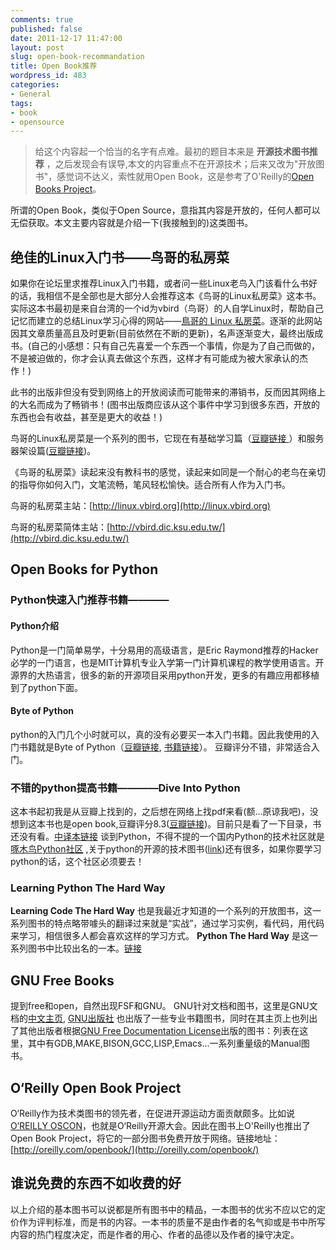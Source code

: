 ```yaml
---
comments: true
published: false
date: 2011-12-17 11:47:00
layout: post
slug: open-book-recommandation
title: Open Book推荐
wordpress_id: 483
categories:
- General
tags:
- book
- opensource
---
```


> 给这个内容起一个恰当的名字有点难。最初的题目本来是 **开源技术图书推荐** ，之后发现会有误导,本文的内容重点不在开源技术；后来又改为"开放图书"，感觉词不达义，索性就用Open Book，这是参考了O'Reilly的[Open Books Project](http://oreilly.com/openbook/)。


所谓的Open Book，类似于Open Source，意指其内容是开放的，任何人都可以无偿获取。本文主要内容就是介绍一下(我接触到的)这类图书。





## 绝佳的Linux入门书——鸟哥的私房菜





<!-- more -->
如果你在论坛里求推荐Linux入门书籍，或者问一些Linux老鸟入门该看什么书好的话，我相信不是全部也是大部分人会推荐这本《鸟哥的Linux私房菜》这本书。实际这本书最初是来自台湾的一个id为vbird（鸟哥）的人自学Linux时，帮助自己记忆而建立的总结Linux学习心得的网站——[鳥哥的 Linux 私房菜](http://linux.vbird.org)。逐渐的此网站因其文章质量高且及时更新(目前依然在不断的更新)，名声逐渐变大，最终出版成书。(自己的小感想：只有自己先喜爱一个东西一个事情，你是为了自己而做的，不是被迫做的，你才会认真去做这个东西，这样才有可能成为被大家承认的杰作！)

此书的出版非但没有受到网络上的开放阅读而可能带来的滞销书，反而因其网络上的大名而成为了畅销书！(图书出版商应该从这个事件中学习到很多东西，开放的东西也会有收益，甚至是更大的收益！)

鸟哥的Linux私房菜是一个系列的图书，它现在有基础学习篇（[豆瓣链接 ](http://book.douban.com/subject/4889838/)）和服务器架设篇([豆瓣链接](http://book.douban.com/subject/2338464))。

《鸟哥的私房菜》读起来没有教科书的感觉，读起来如同是一个耐心的老鸟在亲切的指导你如何入门，文笔流畅，笔风轻松愉快。适合所有人作为入门书。

鸟哥的私房菜主站：[http://linux.vbird.org](http://linux.vbird.org)

鸟哥的私房菜简体主站：[http://vbird.dic.ksu.edu.tw/](http://vbird.dic.ksu.edu.tw/)












## Open Books for Python







### Python快速入门推荐书籍————[<Byte of Python>](http://www.swaroopch.com/notes/Python)







#### Python介绍






Python是一门简单易学，十分易用的高级语言，是Eric Raymond推荐的Hacker必学的一门语言，也是MIT计算机专业入学第一门计算机课程的教学使用语言。开源界的大热语言，很多的新的开源项目采用python开发，更多的有趣应用都移植到了python下面。












#### Byte of Python






python的入门几个小时就可以，真的没有必要买一本入门书籍。因此我使用的入门书籍就是Byte of Python（[豆瓣链接](http://book.douban.com/subject/5948760/), [书籍链接](http://www.swaroopch.com/notes/Python)）。 豆瓣评分不错，非常适合入门。















### 不错的python提高书籍————Dive Into Python






这本书起初我是从豆瓣上找到的，之后想在网络上找pdf来看(额…原谅我吧)，没想到这本书也是open book,豆瓣评分8.3([豆瓣链接](http://book.douban.com/subject/1440658/))。目前只是看了一下目录，书还没有看。[中译本链接](http://woodpecker.org.cn/diveintopython/) 谈到Python，不得不提的一个国内Python的技术社区就是[啄木鸟Python社区](http://wiki.woodpecker.org.cn/moin/) ,关于python的开源的技术图书([link](http://wiki.woodpecker.org.cn/moin/OBP))还有很多，如果你要学习python的话，这个社区必须要去！












### Learning Python The Hard Way






**Learning Code The Hard Way** 也是我最近才知道的一个系列的开放图书，这一系列图书的特点略带噱头的翻译过来就是“实战”，通过学习实例，看代码，用代码来学习，相信很多人都会喜欢这样的学习方式。 **Python The Hard Way** 是这一系列图书中比较出名的一本。[链接](http://learnpythonthehardway.org/)















## GNU Free Books






提到free和open，自然出现FSF和GNU。 GNU针对文档和图书，这里是GNU文档的[中文主页](http://www.gnu.org/doc/doc.zh-cn.html), [GNU出版社](http://www.gnupress.org/) 也出版了一些专业书籍图书，同时在其主页上也列出了其他出版者根据[GNU Free Documentation License](http://www.gnu.org/copyleft/fdl.html)出版的图书：列表在这里，其中有GDB,MAKE,BISON,GCC,LISP,Emacs…一系列重量级的Manual图书。












## O‘Reilly Open Book Project






O‘Reilly作为技术类图书的领先者，在促进开源运动方面贡献颇多。比如说[O‘REILLY OSCON](http://www.oscon.com/)，也就是O‘Reilly开源大会。因此在图书上O'Reilly也推出了Open Book Project，将它的一部分图书免费开放于网络。链接地址：[http://oreilly.com/openbook/](http://oreilly.com/openbook/)












## 谁说免费的东西不如收费的好






以上介绍的基本图书可以说都是所有图书中的精品，一本图书的优劣不应以它的定价作为评判标准，而是书的内容。一本书的质量不是由作者的名气抑或是书中所写内容的热门程度决定，而是作者的用心、作者的品德以及作者的操守决定。





